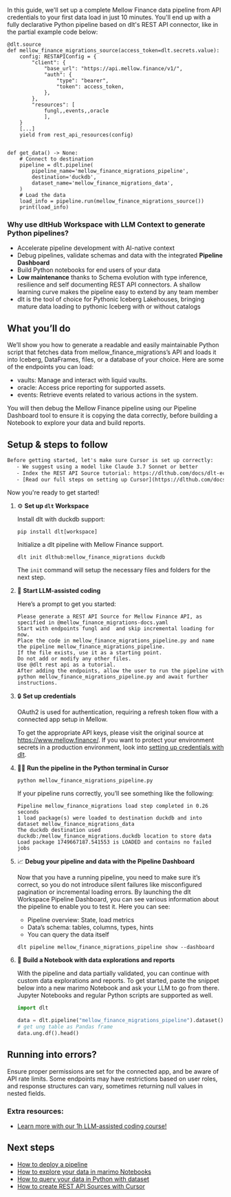 In this guide, we'll set up a complete Mellow Finance data pipeline from API credentials to your first data load in just 10 minutes. You'll end up with a fully declarative Python pipeline based on dlt's REST API connector, like in the partial example code below:

```python-outcome
@dlt.source
def mellow_finance_migrations_source(access_token=dlt.secrets.value):
    config: RESTAPIConfig = {
        "client": {
            "base_url": "https://api.mellow.finance/v1/",
            "auth": {
                "type": "bearer",
                "token": access_token,
            },
        },
        "resources": [
            fungl,,events,,oracle
            ],
    }
    [...]
    yield from rest_api_resources(config)


def get_data() -> None:
    # Connect to destination
    pipeline = dlt.pipeline(
        pipeline_name='mellow_finance_migrations_pipeline',
        destination='duckdb',
        dataset_name='mellow_finance_migrations_data', 
    )
    # Load the data
    load_info = pipeline.run(mellow_finance_migrations_source())
    print(load_info) 
```

### Why use dltHub Workspace with LLM Context to generate Python pipelines?

- Accelerate pipeline development with AI-native context
- Debug pipelines, validate schemas and data with the integrated **Pipeline Dashboard**
- Build Python notebooks for end users of your data
- **Low maintenance** thanks to Schema evolution with type inference, resilience and self documenting REST API connectors. A shallow learning curve makes the pipeline easy to extend by any team member
- dlt is the tool of choice for Pythonic Iceberg Lakehouses, bringing mature data loading to pythonic Iceberg with or without catalogs

## What you’ll do

We’ll show you how to generate a readable and easily maintainable Python script that fetches data from mellow_finance_migrations’s API and loads it into Iceberg, DataFrames, files, or a database of your choice. Here are some of the endpoints you can load:

- vaults: Manage and interact with liquid vaults.
- oracle: Access price reporting for supported assets.
- events: Retrieve events related to various actions in the system.

You will then debug the Mellow Finance pipeline using our Pipeline Dashboard tool to ensure it is copying the data correctly, before building a Notebook to explore your data and build reports.

## Setup & steps to follow

```default
Before getting started, let's make sure Cursor is set up correctly:
   - We suggest using a model like Claude 3.7 Sonnet or better
   - Index the REST API Source tutorial: https://dlthub.com/docs/dlt-ecosystem/verified-sources/rest_api/ and add it to context as **@dlt rest api**
   - [Read our full steps on setting up Cursor](https://dlthub.com/docs/dlt-ecosystem/llm-tooling/cursor-restapi#23-configuring-cursor-with-documentation)
```

Now you're ready to get started!

1. ⚙️ **Set up `dlt` Workspace**
    
    Install dlt with duckdb support:
    ```shell
    pip install dlt[workspace]
    ```

    Initialize a dlt pipeline with Mellow Finance support.
    ```shell
    dlt init dlthub:mellow_finance_migrations duckdb
    ```

    The `init` command will setup the necessary files and folders for the next step.
    
2. 🤠 **Start LLM-assisted coding**
    
    Here’s a prompt to get you started:
    
    ```prompt
    Please generate a REST API Source for Mellow Finance API, as specified in @mellow_finance_migrations-docs.yaml 
    Start with endpoints fungl and  and skip incremental loading for now. 
    Place the code in mellow_finance_migrations_pipeline.py and name the pipeline mellow_finance_migrations_pipeline. 
    If the file exists, use it as a starting point. 
    Do not add or modify any other files. 
    Use @dlt rest api as a tutorial. 
    After adding the endpoints, allow the user to run the pipeline with python mellow_finance_migrations_pipeline.py and await further instructions.
    ```

    
3. 🔒 **Set up credentials** 
    
    OAuth2 is used for authentication, requiring a refresh token flow with a connected app setup in Mellow.
    
    To get the appropriate API keys, please visit the original source at https://www.mellow.finance/.
    If you want to protect your environment secrets in a production environment, look into [setting up credentials with dlt](https://dlthub.com/docs/walkthroughs/add_credentials).
    
4. 🏃‍♀️ **Run the pipeline in the Python terminal in Cursor**
    
    ```shell
    python mellow_finance_migrations_pipeline.py
    ```
    
    If your pipeline runs correctly, you’ll see something like the following:
    
    ```shell
    Pipeline mellow_finance_migrations load step completed in 0.26 seconds
    1 load package(s) were loaded to destination duckdb and into dataset mellow_finance_migrations_data
    The duckdb destination used duckdb:/mellow_finance_migrations.duckdb location to store data
    Load package 1749667187.541553 is LOADED and contains no failed jobs
    ```
    
5. 📈 **Debug your pipeline and data with the Pipeline Dashboard**

    Now that you have a running pipeline, you need to make sure it’s correct, so you do not introduce silent failures like misconfigured pagination or incremental loading errors. By launching the dlt Workspace Pipeline Dashboard, you can see various information about the pipeline to enable you to test it. Here you can see:
    - Pipeline overview: State, load metrics
    - Data’s schema: tables, columns, types, hints
    - You can query the data itself
    
    ```shell
    dlt pipeline mellow_finance_migrations_pipeline show --dashboard
    ```
    
6. 🐍 **Build a Notebook with data explorations and reports**

    With the pipeline and data partially validated, you can continue with custom data explorations and reports. To get started, paste the snippet below into a new marimo Notebook and ask your LLM to go from there. Jupyter Notebooks and regular Python scripts are supported as well.

    
    ```python
    import dlt

   data = dlt.pipeline("mellow_finance_migrations_pipeline").dataset()
   # get ung table as Pandas frame
   data.ung.df().head()
    ```

## Running into errors?

Ensure proper permissions are set for the connected app, and be aware of API rate limits. Some endpoints may have restrictions based on user roles, and response structures can vary, sometimes returning null values in nested fields.

### Extra resources:

- [Learn more with our 1h LLM-assisted coding course!](https://www.youtube.com/watch?v=GGid70rnJuM)

## Next steps

- [How to deploy a pipeline](https://dlthub.com/docs/walkthroughs/deploy-a-pipeline)
- [How to explore your data in marimo Notebooks](https://dlthub.com/docs/general-usage/dataset-access/marimo)
- [How to query your data in Python with dataset](https://dlthub.com/docs/general-usage/dataset-access/dataset)
- [How to create REST API Sources with Cursor](https://dlthub.com/docs/dlt-ecosystem/llm-tooling/cursor-restapi)